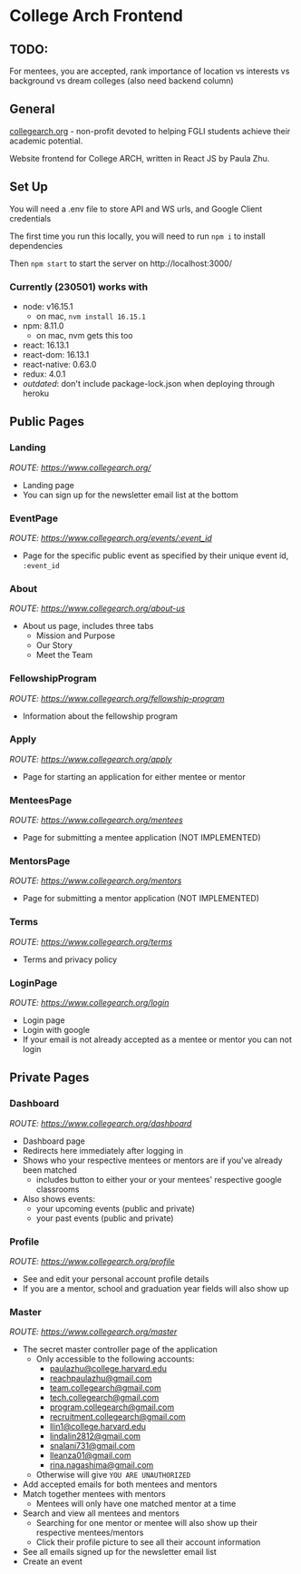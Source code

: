 # College Arch Frontend

## TODO:
For mentees, you are accepted, rank importance of location vs interests vs background vs dream colleges (also need backend column)

## General

[collegearch.org](https://www.collegearch.org) - non-profit devoted to helping FGLI students achieve their academic potential.

Website frontend for College ARCH, written in React JS by Paula Zhu.

## Set Up

You will need a .env file to store API and WS urls, and Google Client credentials

The first time you run this locally, you will need to run `npm i` to install dependencies

Then `npm start` to start the server on http://localhost:3000/

### Currently (230501) works with
- node: v16.15.1
  - on mac, `nvm install 16.15.1`
- npm: 8.11.0
  - on mac, nvm gets this too
- react: 16.13.1
- react-dom: 16.13.1
- react-native: 0.63.0
- redux: 4.0.1
- _outdated_: don't include package-lock.json when deploying through heroku

## Public Pages

### Landing

_ROUTE: https://www.collegearch.org/_

- Landing page
- You can sign up for the newsletter email list at the bottom

### EventPage

_ROUTE: https://www.collegearch.org/events/:event_id_

- Page for the specific public event as specified by their unique event id, `:event_id`

### About

_ROUTE: https://www.collegearch.org/about-us_

- About us page, includes three tabs
  - Mission and Purpose
  - Our Story
  - Meet the Team

### FellowshipProgram

_ROUTE: https://www.collegearch.org/fellowship-program_

- Information about the fellowship program

### Apply

_ROUTE: https://www.collegearch.org/apply_

- Page for starting an application for either mentee or mentor

### MenteesPage

_ROUTE: https://www.collegearch.org/mentees_

- Page for submitting a mentee application (NOT IMPLEMENTED)

### MentorsPage

_ROUTE: https://www.collegearch.org/mentors_

- Page for submitting a mentor application (NOT IMPLEMENTED)

### Terms

_ROUTE: https://www.collegearch.org/terms_

- Terms and privacy policy

### LoginPage

_ROUTE: https://www.collegearch.org/login_

- Login page
- Login with google
- If your email is not already accepted as a mentee or mentor you can not login



## Private Pages

### Dashboard

_ROUTE: https://www.collegearch.org/dashboard_

- Dashboard page
- Redirects here immediately after logging in
- Shows who your respective mentees or mentors are if you've already been matched
  - includes button to either your or your mentees' respective google classrooms
- Also shows events:
  - your upcoming events (public and private)
  - your past events (public and private)

### Profile

_ROUTE: https://www.collegearch.org/profile_

- See and edit your personal account profile details
- If you are a mentor, school and graduation year fields will also show up

### Master

_ROUTE: https://www.collegearch.org/master_

- The secret master controller page of the application
  - Only accessible to the following accounts:
      - paulazhu@college.harvard.edu
      - reachpaulazhu@gmail.com
      - team.collegearch@gmail.com
      - tech.collegearch@gmail.com
      - program.collegearch@gmail.com
      - recruitment.collegearch@gmail.com
      - llin1@college.harvard.edu
      - lindalin2812@gmail.com
      - snalani731@gmail.com
      - lleanza01@gmail.com
      - rina.nagashima@gmail.com
  - Otherwise will give `YOU ARE UNAUTHORIZED`
- Add accepted emails for both mentees and mentors
- Match together mentees with mentors
  - Mentees will only have one matched mentor at a time
- Search and view all mentees and mentors
  - Searching for one mentor or mentee will also show up their respective mentees/mentors
  - Click their profile picture to see all their account information
- See all emails signed up for the newsletter email list
- Create an event
